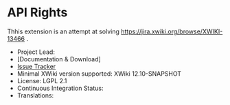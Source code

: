 # API Rights

Thhis extension is an attempt at solving https://jira.xwiki.org/browse/XWIKI-13466 .

* Project Lead: 
* [Documentation & Download]
* [Issue Tracker](https://jira.xwiki.org/projects/RIGHTSAPI) 
* Minimal XWiki version supported: XWiki 12.10-SNAPSHOT
* License: LGPL 2.1
* Continuous Integration Status: 
* Translations:
